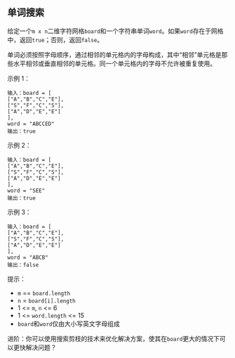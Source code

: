 ## 单词搜索

给定一个`m x n`二维字符网格`board`和一个字符串单词`word`。如果`word`存在于网格中，返回`true`；否则，返回`false`。

单词必须按照字母顺序，通过相邻的单元格内的字母构成，其中“相邻”单元格是那些水平相邻或垂直相邻的单元格。同一个单元格内的字母不允许被重复使用。

示例 1：

```
输入：board = [
["A","B","C","E"],
["S","F","C","S"],
["A","D","E","E"]
], 
word = "ABCCED"
输出：true
```
示例 2：

```
输入：board = [
["A","B","C","E"],
["S","F","C","S"],
["A","D","E","E"]
], 
word = "SEE"
输出：true
```
示例 3：

```
输入：board = [
["A","B","C","E"],
["S","F","C","S"],
["A","D","E","E"]
], 
word = "ABCB"
输出：false
```

提示：

* `m` == `board.length`
* `n` = `board[i].length`
* 1 <= `m`, `n` <= 6
* 1 <= `word.length` <= 15
* `board`和`word`仅由大小写英文字母组成

进阶：你可以使用搜索剪枝的技术来优化解决方案，使其在`board`更大的情况下可以更快解决问题？
